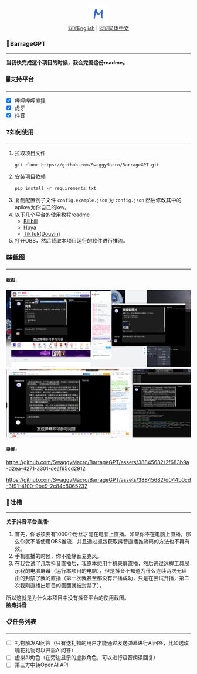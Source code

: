 <div align=center>
   <img src="Resources/Images/logo.png" width="50px" height="50px" alt="logo"/>
</div>
<div align=center>
   <a href="readme_en.md">🇺🇸English</a> | <a href="readme.md">🇨🇳简体中文</a>
</div>


### 🤖BarrageGPT
***
**当我快完成这个项目的时候，我会完善这份readme。**

### 🖥️支持平台
***
- [x] 哔哩哔哩直播
- [x] 虎牙
- [x] 抖音

### ❓如何使用
***
1. 拉取项目文件
   ```shell
   git clone https://github.com/SwaggyMacro/BarrageGPT.git
   ```
2. 安装项目依赖
   ```shell
   pip install -r requirements.txt
   ```
3. 复制配置例子文件 `config.example.json` 为 `config.json` 然后修改其中的apikey为你自己的key。 
4. 以下几个平台的使用教程readme
    - [Bilibili](./Readme/readme_bilibili.md)
    - [Huya](./Readme/readme_huya.md)
    - [TikTok(Douyin)](./Readme/readme_tiktok.md)
5. 打开OBS，然后截取本项目运行的软件进行推流。

### 🖼️截图
***
#### `截图:`
![bilibili](https://raw.githubusercontent.com/SwaggyMacro/BarrageGPT/master/Screenshots/Pictures/bilibili.png)
![huya](https://raw.githubusercontent.com/SwaggyMacro/BarrageGPT/master/Screenshots/Pictures/huya.png)

#### `录屏:`

https://github.com/SwaggyMacro/BarrageGPT/assets/38845682/2f683b9a-d2ea-4271-a301-deaf95cd2912

https://github.com/SwaggyMacro/BarrageGPT/assets/38845682/d044b0cd-3f91-4100-9be9-2c84c8065232

### 🤬吐槽
***
**关于抖音平台直播:**

1. 首先，你必须要有1000个粉丝才能在电脑上直播。如果你不在电脑上直播，那么你就不能使用OBS推流，并且通过抓包获取抖音直播推流码的方法也不再有效。
2. 手机直播的时候，你不能静音麦克风。
3. 在我尝试了几次抖音直播后，我原本想用手机录屏直播，然后通过远程工具展示我的电脑屏幕（运行本项目的电脑），但是抖音不知道为什么连续两次无理由的封禁了我的直播（第一次我甚至都没有开播成功，只是在尝试开播，第二次我刚直播出项目的画面就被封禁了）。

所以这就是为什么本项目中没有抖音平台的使用截图。  
**脑瘫抖音**

### 📋任务列表
***
- [ ] 礼物触发AI问答（只有送礼物的用户才能通过发送弹幕进行AI问答，比如送玫瑰花礼物可以开启AI问答）
- [ ] 虚拟AI角色（在旁边显示的虚拟角色，可以进行语音朗读回复）
- [ ] 第三方中转OpenAI API
